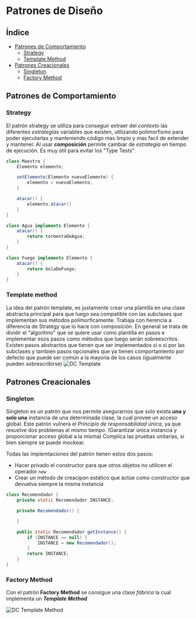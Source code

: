 # Patrones de Diseño

## Índice

- [Patrones de Comportamiento](#comportamiento)
    - [Strategy](#strategy)
    - [Template Method](#template)
- [Patrones Creacionales](#creacionales)
    - [Singleton](#singleton)
    - [Factory Method](#factory)

## Patrones de Comportamiento <a name="comportamiento"></a>

### Strategy <a name="strategy"></a>

El patrón strategy se utiliza para conseguir extraer del *contexto* las diferentes *estrategias* variables que existen, utilizando polimorfismo para poder ejecutarlas y manteniendo código mas limpio y mas facil de extender y mantener.
Al usar **composición** permite cambiar de *estrategia* en tiempo de ejecución.
Es muy útil para evitar los "Type Tests".

~~~java
class Maestro {
    Elemento elemento;

    setElemento(Elemento nuevoElemento) {
        elemento = nuevoElemento;
    }

    atacar() {
        elemento.atacar()
    }
}

class Agua implements Elemento {
    atacar() {
        return tormentaDeAgua;
    }
}

class Fuego implements Elemento {
    atacar() {
        return bolaDeFuego;
    }
}
~~~

### Template method <a name="template"></a>

La idea del patrón template, es justamente crear una plantilla en una clase abstracta principal para que luego sea compatible con las subclases que implementan sus métodos polimorficamente. Trabaja con herencia a diferencia de Strategy que lo hace con composición.
En general se trata de dividir el "algoritmo" que se quiere usar como plantilla en pasos e implementar esos pasos como métodos que luego serán sobreescritos.
Existen pasos abstractos que tienen que ser implementados si o si por las subclases y tambien pasos opcionales que ya tienen comportamiento por defecto que puede ser común a la mayoría de los casos (igualmente pueden sobrescribirse)
![DC Template][templateDC]

## Patrones Creacionales <a name="creacionales"></a>

### Singleton <a name="singleton"></a>

Singleton es un patrón que nos permite asegurarnos que solo exista **una y solo una** instancia de una determinada clase, la cual provee un acceso global.
Este patrón vulnera el *Principio de responsabilidad única*, ya que resuelve dos problemas al mismo tiempo. (Garantizar única instancia y proporcionar acceso global a la misma)
Complica las pruebas unitarias, si bien siempre se puede mockear.

Todas las implemtaciones del patrón tienen estos dos pasos:

* Hacer privado el constructor para que otros objetos no utilicen el operador ```new```
* Crear un método de creacipon estático que actúe como constructor que devuelva siempre la misma instancia

~~~java
class Recomendador {
    private static Recomendador INSTANCE;

    private Recomendador() {

    }

    public static Recomendador getInstance() {
        if (INSTANCE == null) {
            INSTANCE = new Recomendador();
        }
        return INSTANCE;
    }
}
~~~

### Factory Method <a name="factory"></a>

Con el patrón **Factory Method** se consigue una clase *fábrica* la cual implementa un ***Template Method***

![DC Template Method][templateDC]

[templateDC]:filesResumen\template.jpg 
[factoryDC]:filesResumen\factory.jpg